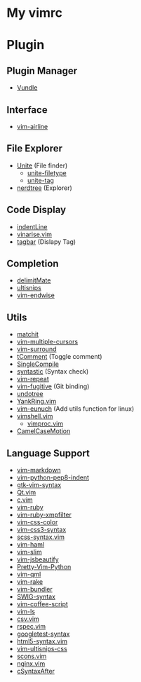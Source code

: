 My vimrc
=====

# Plugin #
## Plugin Manager ##
- [Vundle](https://github.com/gmarik/vundle)
## Interface ##
- [vim-airline](https://github.com/bling/vim-airline)

## File Explorer ##
- [Unite](https://github.com/Shougo/unite.vim) (File finder)
  - [unite-filetype](https://github.com/osyo-manga/unite-filetype)
  - [unite-tag](https://github.com/tsukkee/unite-tag)
- [nerdtree](https://github.com/scrooloose/nerdtree) (Explorer)

## Code Display ##
- [indentLine](https://github.com/Yggdroot/indentLine)
- [vinarise.vim](https://github.com/Shougo/vinarise.vim)
- [tagbar](https://github.com/majutsushi/tagbar) (Dislapy Tag)

## Completion ##
- [delimitMate](https://github.com/Raimondi/delimitMate)
- [ultisnips](https://github.com/SirVer/ultisnips)
- [vim-endwise](https://github.com/tpope/vim-endwise)

## Utils ##
- [matchit](https://github.com/tmhedberg/matchit)
- [vim-multiple-cursors](https://github.com/terryma/vim-multiple-cursors)
- [vim-surround](https://github.com/tpope/vim-surround)
- [tComment](https://github.com/vim-scripts/tComment) (Toggle comment)
- [SingleCompile](https://github.com/vim-scripts/SingleCompile)
- [syntastic](https://github.com/vim-scripts/syntastic) (Syntax check)
- [vim-repeat](https://github.com/tpope/vim-repeat)
- [vim-fugitive](https://github.com/tpope/vim-fugitive) (Git binding)
- [undotree](https://github.com/mbbill/undotree)
- [YankRing.vim](https://github.com/vim-scripts/YankRing.vim)
- [vim-eunuch](https://github.com/tpope/vim-eunuch) (Add utils function for linux)
- [vimshell.vim](https://github.com/Shougo/vimshell.vim)
  - [vimproc.vim](https://github.com/Shougo/vimproc.vim)
- [CamelCaseMotion](https://github.com/vim-scripts/CamelCaseMotion)

## Language Support ##
- [vim-markdown](https://github.com/plasticboy/vim-markdown)
- [vim-python-pep8-indent](https://github.com/hynek/vim-python-pep8-indent)
- [gtk-vim-syntax](https://github.com/vim-scripts/gtk-vim-syntax)
- [Qt.vim](https://github.com/vim-scripts/Qt.vim)
- [c.vim](https://github.com/vim-scripts/c.vim)
- [vim-ruby](https://github.com/vim-ruby/vim-ruby)
- [vim-ruby-xmpfilter](https://github.com/t9md/vim-ruby-xmpfilter)
- [vim-css-color](https://github.com/ap/vim-css-color)
- [vim-css3-syntax](https://github.com/hail2u/vim-css3-syntax)
- [scss-syntax.vim](https://github.com/cakebaker/scss-syntax.vim)
- [vim-haml](https://github.com/tpope/vim-haml)
- [vim-slim](https://github.com/slim-template/vim-slim)
- [vim-jsbeautify](https://github.com/maksimr/vim-jsbeautify)
- [Pretty-Vim-Python](https://github.com/sentientmachine/Pretty-Vim-Python)
- [vim-qml](https://github.com/peterhoeg/vim-qml)
- [vim-rake](https://github.com/tpope/vim-rake)
- [vim-bundler](https://github.com/tpope/vim-bundler)
- [SWIG-syntax](https://github.com/vim-scripts/SWIG-syntax)
- [vim-coffee-script](https://github.com/kchmck/vim-coffee-script)
- [vim-ls](https://github.com/gkz/vim-ls)
- [csv.vim](https://github.com/chrisbra/csv.vim)
- [rspec.vim](https://github.com/keithbsmiley/rspec.vim)
- [googletest-syntax](https://github.com/ciaranm/googletest-syntax)
- [html5-syntax.vim](https://github.com/othree/html5-syntax.vim)
- [vim-ultisnips-css](https://github.com/rstacruz/vim-ultisnips-css)
- [scons.vim](https://github.com/vim-scripts/scons.vim)
- [nginx.vim](https://github.com/vim-scripts/nginx.vim)
- [cSyntaxAfter](https://github.com/vim-scripts/cSyntaxAfter)
